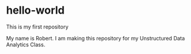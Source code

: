 # hello-world
This is my first repository


My name is Robert. I am making this repository for my Unstructured Data Analytics Class. 
